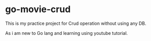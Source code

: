 # go-movie-crud
This is my practice project for Crud operation without using any DB.

As i am new to Go lang and learning using youtube tutorial.

